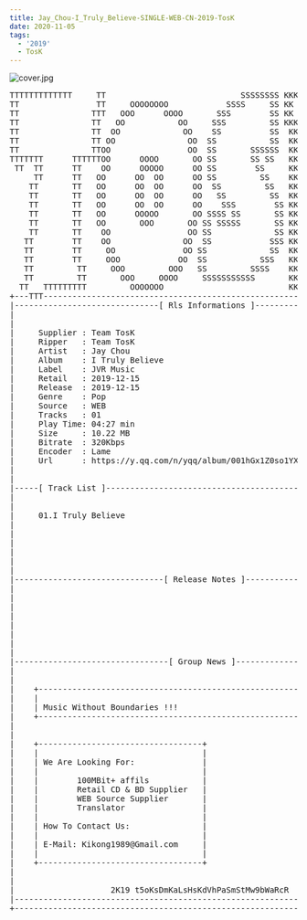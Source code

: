 ```yaml
---
title: Jay_Chou-I_Truly_Believe-SINGLE-WEB-CN-2019-TosK
date: 2020-11-05
tags:
  - '2019'
  - TosK
---
```


![cover.jpg](https://goindex.65style.workers.dev/3:/Music/MP3/Jay_Chou-I_Truly_Believe-SINGLE-WEB-CN-2019-TosK/00-jay_chou-i_truly_believe-single-web-cn-2019-cover-tosk.jpg)


<retrotxt v-slot>
<pre class="has-text-plain text-1x font-ibm_vga_8x16">TTTTTTTTTTTTT     TT                            SSSSSSSS KKKKKK    KKKK    KKKKKKK
TT                TT     OOOOOOOO            SSSS     SS KK        KKKK        KK
TT               TTT   OOO      OOOO       SSS        SS KK        KKK         KK
TT               TT   OO           OO     SSS         SS KKK       KKK        KK
TT               TT  OO             OO    SS          SS  KK       KK        KK
TT               TT OO               OO  SS           SS  KK                KK
TT               TTOO                OO  SS       SSSSSS  KK                KK
TTTTTTT      TTTTTTOO      OOOO       OO SS       SS SS   KK               KK
 TT  TT      TT    OO      OOOOO      OO SS        SS     KK              KK
     TT      TT   OO      OO  OO      OO SS         SS    KK              KK
    TT       TT   OO      OO  OO      OO  SS         SS   KK               KK
    TT       TT   OO      OO  OO      OO   SS         SS  KK                KK
    TT       TT   OO      OO  OO      OO    SSS        SS KK                 KK
    TT       TT   OO      OOOOO       OO SSSS SS       SS KK                  KK
    TT       TT   OO       OOO       OO SS SSSSS       SS KK                   KK
    TT       TT    OO                OO SS             SS KK       KK           KK
   TT        TT    OO               OO  SS            SSS KK      KKKK         KK
   TT        TT     OO              OO SS             SS  KK      KK KK       KK
   TT        TT     OOO            OO  SS           SSS   KK      KK  KK    KKK
   TT         TT     OOO         OOO   SS         SSSS    KK       KK  KK  KKK
   TT         TT       OOO     OOOO     SSSSSSSSSSS       KK KKKKKKKK  KK KKK
  TT   TTTTTTTTT         OOOOOOO                          KKKK          KKKK
+---TTT-----------------------------------------------------------------KKK----+
|------------------------------[ Rls Informations ]----------------------------|
|                                                                              |
|                                                                              |
|     Supplier : Team TosK                                                     |
|     Ripper   : Team TosK                                                     |
|     Artist   : Jay Chou                                                      |
|     Album    : I Truly Believe                                               |
|     Label    : JVR Music                                                     |
|     Retail   : 2019-12-15                                                    |
|     Release  : 2019-12-15                                                    |
|     Genre    : Pop                                                           |
|     Source   : WEB                                                           |
|     Tracks   : 01                                                            |
|     Play Time: 04:27 min                                                     |
|     Size     : 10.22 MB                                                      |
|     Bitrate  : 320Kbps                                                       |
|     Encoder  : Lame                                                          |
|     Url      : https://y.qq.com/n/yqq/album/001hGx1Z0so1YX.html              |
|                                                                              |
|                                                                              |
|-----[ Track List ]-----------------------------------------------------------|
|                                                                              |
|                                                                              |
|     01.I Truly Believe                                     [04:27]           |
|                                                            -------           |
|                                                             04:27 min        |
|                                                             10.22 MB         |
|                                                                              |
|                                                                              |
|                                                                              |
|-------------------------------[ Release Notes ]------------------------------|
|                                                                              |
|                                                                              |
|                                                                              |
|                                                                              |
|                                                                              |
|                                                                              |
|                                                                              |
|                                                                              |
|--------------------------------[ Group News ]--------------------------------|
|                                                                              |
|                                                                              |
|    +--------------------------------------------------------------------+    |
|    |                                                                    |    |
|    | Music Without Boundaries !!!                                       |    |
|    +--------------------------------------------------------------------+    |
|                                                                              |
|                                                                              |
|    +----------------------------------+                                      |
|    |                                  |                                      |
|    | We Are Looking For:              |                                      |
|    |                                  |                                      |
|    |        100MBit+ affils           |                                      |
|    |        Retail CD &amp; BD Supplier   |                                      |
|    |        WEB Source Supplier       |                                      |
|    |        Translator                |                                      |
|    |                                  |                                      |
|    | How To Contact Us:               |                                      |
|    |                                  |                                      |
|    | E-Mail: Kikong1989@Gmail.com     |                                      |
|    |                                  |                    RlS No. 2338      |
|    +----------------------------------+                                      |
|                                                                              |
|                                                                              |
|                    2K19 t5oKsDmKaLsHsKdVhPaSmStMw9bWaRcR                     |
|------------------------------------------------------------------------------|
+------------------------------------------------------------------------------+
<span class="dos-cursor">_</span></pre>
</retrotxt>

<a-player 
    :options="{
        audio: [
          {
            name: 'I Truly Believe',
            artist: '周杰倫',
            url: 'https://goindex.65style.workers.dev/3:/Music/MP3/Jay_Chou-I_Truly_Believe-SINGLE-WEB-CN-2019-TosK/01-jay_chou-i_truly_believe-tosk.mp3',
            cover: 'https://goindex.65style.workers.dev/3:/Music/MP3/Jay_Chou-I_Truly_Believe-SINGLE-WEB-CN-2019-TosK/00-jay_chou-i_truly_believe-single-web-cn-2019-cover-tosk.jpg',
            theme: '#ebd0c2'
          },
        ]
    }"
/>


<download url="https://mirrorace.org/m/53N3U"/>


